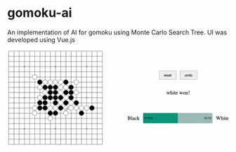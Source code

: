 # gomoku-ai
An implementation of AI for gomoku using Monte Carlo Search Tree.
UI was developed using Vue.js

![Alt text](./gomoku_example.png?raw=true "Title")